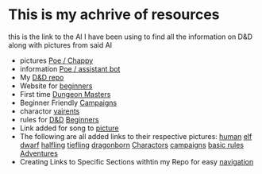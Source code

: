 # This is my achrive of resources 

this is the link to the AI I have been using to find all the information on D&D along with pictures from said AI

- pictures [Poe / Chappy](https://poe.com/chat/3jpr707k67a4ypuoz5f)
- information [Poe / assistant bot](https://poe.com/chat/3jly4xecb59jpjavdnd)
- My [D&D repo](https://github.com/UsernameSteven/ClassRepository) 
- Website for [beginners](https://www.polygon.com/deals/21294556/dnd-how-to-play-dungeons-dragons-5e-guide-spells-dice-character-sheets-dm)
- First time [Dungeon Masters](https://www.dndbeyond.com/forums/dungeons-dragons-discussion/dungeon-masters-only/21747-first-time-dm-which-campaign)
- Beginner Friendly [Campaigns](https://www.cbr.com/dnd-campaigns-for-new-players-dm/)
- charactor [vairents](https://www.dndbeyond.com/races)
- rules for [D&D](https://www.dndbeyond.com/sources/dnd/basic-rules-2014) [Beginners](https://www.youtube.com/watch?v=RO2qv5Uin9c)
- Link added for song to [picture](https://suno.com/song/c0f7677b-96eb-4bf3-9518-ace58ba23585)
- The following are all added links to their respective pictures: [human](https://www.dndbeyond.com/races/1-human) [elf](https://www.dndbeyond.com/races/3-elf) [dwarf](https://www.dndbeyond.com/races/13-dwarf) [halfling](https://www.dndbeyond.com/races/14-halfling) [tiefling](https://www.dndbeyond.com/races/7-tiefling) [dragonborn](https://www.dndbeyond.com/races/16-dragonborn) [Charactors](https://www.dndbeyond.com/sources/dnd/basic-rules-2014/classes) [campaigns](https://www.cbr.com/dnd-campaigns-for-new-players-dm/) [basic rules](https://www.cbr.com/dnd-campaigns-for-new-players-dm/) [Adventures](https://www.cbr.com/dnd-5e-best-premade-adventures-for-beginners/)
- Creating Links to Specific Sections withtin my Repo for easy [navigation](https://github.com/UsernameSteven/ClassRepository/blob/main/README.md#characters) 
